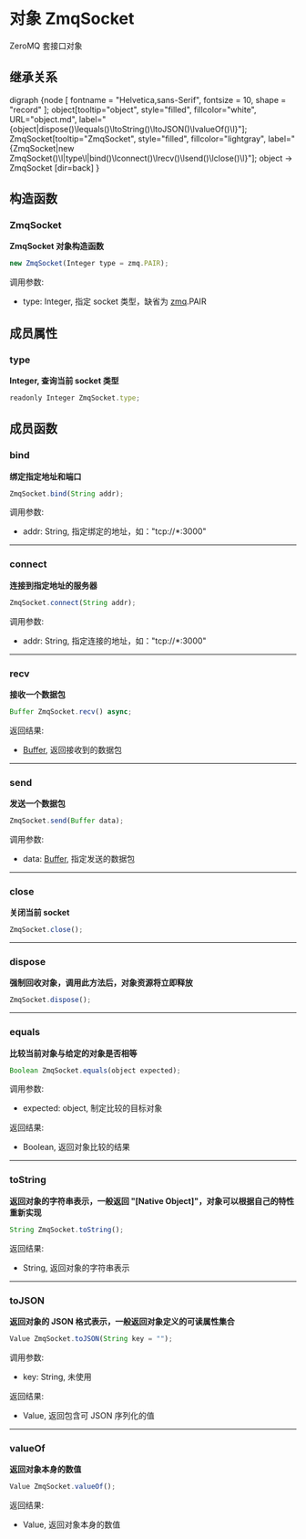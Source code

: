 # 对象 ZmqSocket
ZeroMQ 套接口对象

## 继承关系
<dot>digraph {node [ fontname = "Helvetica,sans-Serif", fontsize = 10, shape = "record" ];
object[tooltip="object", style="filled", fillcolor="white", URL="object.md", label="{object|dispose()\lequals()\ltoString()\ltoJSON()\lvalueOf()\l}"];
ZmqSocket[tooltip="ZmqSocket", style="filled", fillcolor="lightgray", label="{ZmqSocket|new ZmqSocket()\l|type\l|bind()\lconnect()\lrecv()\lsend()\lclose()\l}"];
object -> ZmqSocket [dir=back]
}</dot>

## 构造函数
        
### ZmqSocket
**ZmqSocket 对象构造函数**

```JavaScript
new ZmqSocket(Integer type = zmq.PAIR);
```

调用参数:
* type: Integer, 指定 socket 类型，缺省为 [zmq](../../module/ifs/zmq.md).PAIR

## 成员属性
        
### type
**Integer, 查询当前 socket 类型**

```JavaScript
readonly Integer ZmqSocket.type;
```

## 成员函数
        
### bind
**绑定指定地址和端口**

```JavaScript
ZmqSocket.bind(String addr);
```

调用参数:
* addr: String, 指定绑定的地址，如："tcp://*:3000"

--------------------------
### connect
**连接到指定地址的服务器**

```JavaScript
ZmqSocket.connect(String addr);
```

调用参数:
* addr: String, 指定连接的地址，如："tcp://*:3000"

--------------------------
### recv
**接收一个数据包**

```JavaScript
Buffer ZmqSocket.recv() async;
```

返回结果:
* [Buffer](Buffer.md), 返回接收到的数据包

--------------------------
### send
**发送一个数据包**

```JavaScript
ZmqSocket.send(Buffer data);
```

调用参数:
* data: [Buffer](Buffer.md), 指定发送的数据包

--------------------------
### close
**关闭当前 socket**

```JavaScript
ZmqSocket.close();
```

--------------------------
### dispose
**强制回收对象，调用此方法后，对象资源将立即释放**

```JavaScript
ZmqSocket.dispose();
```

--------------------------
### equals
**比较当前对象与给定的对象是否相等**

```JavaScript
Boolean ZmqSocket.equals(object expected);
```

调用参数:
* expected: object, 制定比较的目标对象

返回结果:
* Boolean, 返回对象比较的结果

--------------------------
### toString
**返回对象的字符串表示，一般返回 "[Native Object]"，对象可以根据自己的特性重新实现**

```JavaScript
String ZmqSocket.toString();
```

返回结果:
* String, 返回对象的字符串表示

--------------------------
### toJSON
**返回对象的 JSON 格式表示，一般返回对象定义的可读属性集合**

```JavaScript
Value ZmqSocket.toJSON(String key = "");
```

调用参数:
* key: String, 未使用

返回结果:
* Value, 返回包含可 JSON 序列化的值

--------------------------
### valueOf
**返回对象本身的数值**

```JavaScript
Value ZmqSocket.valueOf();
```

返回结果:
* Value, 返回对象本身的数值

